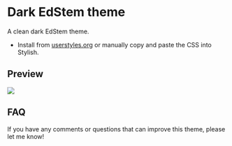 # Dark EdStem theme
A clean dark EdStem theme.

* Install from [userstyles.org](https://userstyles.org/styles/145961/edstem-dark-theme)
  or manually copy and paste the CSS into Stylish.

## Preview
![](http://i.imgur.com/Rgb4W0F.png)

## FAQ

If you have any comments or questions that can improve this theme, please let me know! 
